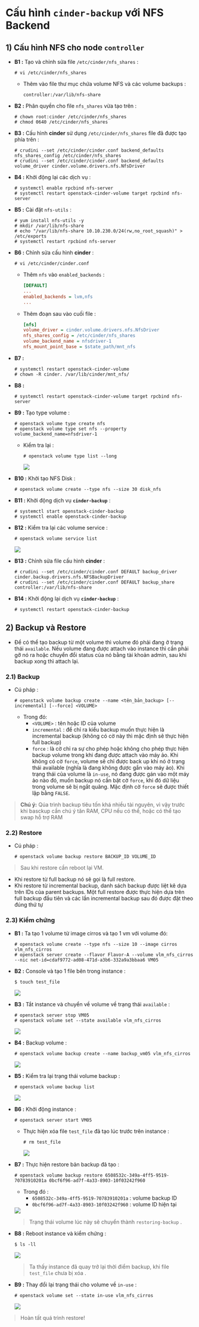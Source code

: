 # Cấu hình `cinder-backup` với NFS Backend
## **1) Cấu hình NFS cho node `controller`**
- **B1 :** Tạo và chỉnh sửa file `/etc/cinder/nfs_shares` :
    ```
    # vi /etc/cinder/nfs_shares
    ```
    - Thêm vào file thư mục chứa volume NFS và các volume backups :
        ```
        controller:/var/lib/nfs-share
        ```
- **B2 :** Phân quyền cho file `nfs_shares` vừa tạo trên :
    ```
    # chown root:cinder /etc/cinder/nfs_shares
    # chmod 0640 /etc/cinder/nfs_shares
    ```
- **B3 :** Cấu hình **cinder** sử dụng `/etc/cinder/nfs_shares` file đã được tạo phía trên :
    ```
    # crudini --set /etc/cinder/cinder.conf backend_defaults nfs_shares_config /etc/cinder/nfs_shares
    # crudini --set /etc/cinder/cinder.conf backend_defaults volume_driver cinder.volume.drivers.nfs.NfsDriver
    ```
- **B4 :** Khởi động lại các dịch vụ :
    ```
    # systemctl enable rpcbind nfs-server
    # systemctl restart openstack-cinder-volume target rpcbind nfs-server
    ```
- **B5 :** Cài đặt `nfs-utils` :
    ```
    # yum install nfs-utils -y
    # mkdir /var/lib/nfs-share
    # echo "/var/lib/nfs-share 10.10.230.0/24(rw,no_root_squash)" > /etc/exports 
    # systemctl restart rpcbind nfs-server
    ```
- **B6 :** Chỉnh sửa cấu hình **cinder** :
    ```
    # vi /etc/cinder/cinder.conf
    ```
    - Thêm `nfs` vào `enabled_backends` :
        ```ini
        [DEFAULT]
        ...
        enabled_backends = lvm,nfs
        ...
        ```
    - Thêm đoạn sau vào cuối file :
        ```ini
        [nfs]
        volume_driver = cinder.volume.drivers.nfs.NfsDriver
        nfs_shares_config = /etc/cinder/nfs_shares
        volume_backend_name = nfsdriver-1
        nfs_mount_point_base = $state_path/mnt_nfs
        ```
- **B7 :**
    ```
    # systemctl restart openstack-cinder-volume
    # chown -R cinder. /var/lib/cinder/mnt_nfs/
    ```
- **B8 :**
    ```
    # systemctl restart openstack-cinder-volume target rpcbind nfs-server
    ```
- **B9 :** Tạo type volume :
    ```
    # openstack volume type create nfs
    # openstack volume type set nfs --property volume_backend_name=nfsdriver-1
    ```
    - Kiểm tra lại :
        ```
        # openstack volume type list --long
        ```
        <img src=https://i.imgur.com/zDLOdzm.png>
- **B10 :** Khởi tạo NFS Disk :
    ```
    # openstack volume create --type nfs --size 30 disk_nfs
    ```
- **B11 :** Khởi động dịch vụ **`cinder-backup`** :
    ```
    # systemctl start openstack-cinder-backup
    # systemctl enable openstack-cinder-backup
    ```
- **B12 :** Kiểm tra lại các volume service :
    ```
    # openstack volume service list
    ```
    <img src=https://i.imgur.com/HpAtZUA.png>

- **B13 :** Chỉnh sửa file cấu hình **cinder** :
    ```
    # crudini --set /etc/cinder/cinder.conf DEFAULT backup_driver cinder.backup.drivers.nfs.NFSBackupDriver
    # crudini --set /etc/cinder/cinder.conf DEFAULT backup_share controller:/var/lib/nfs-share
    ```
- **B14 :** Khởi động lại dịch vụ **`cinder-backup`** :
    ```
    # systemctl restart openstack-cinder-backup
    ```
## **2) Backup và Restore**
- Để có thể tạo backup từ một volume thì volume đó phải đang ở trạng thái `available`. Nếu volume đang được attach vào instance thì cần phải gỡ nó ra hoặc chuyển đổi status của nó bằng tài khoản admin, sau khi backup xong thì attach lại.
### **2.1) Backup**
- Cú pháp :
    ```
    # openstack volume backup create --name <tên_bản_backup> [--incremental] [--force] <VOLUME>
    ```
    - Trong đó:
        - `<VOLUME>` : tên hoặc ID của volume
        - `incremental` : để chỉ ra kiểu backup muốn thực hiện là incremental backup (không có cờ này thì mặc định sẽ thực hiện full backup)
        - `force` : là cờ chỉ ra sự cho phép hoặc không cho phép thực hiện backup volume trong khi đang được attach vào máy ảo. Khi không có cờ `force`, volume sẽ chỉ được back up khi nó ở trạng thái available (nghĩa là đang không được gắn vào máy ảo). Khi trạng thái của volume là `in-use`, nó đang được gán vào một máy ảo nào đó, muốn backup nó cần bật cờ `force`, khi đó dữ liệu trong volume sẽ bị ngắt quãng. Mặc định cờ `force` sẽ được thiết lập bằng `FALSE`.
> **Chú ý:** Qúa trình backup tiêu tốn khá nhiều tài nguyên, vì vậy trước khi basckup cần chú ý tăn RAM, CPU nếu có thể, hoặc có thể tạo swap hỗ trợ RAM
### **2.2) Restore**
- Cú pháp :
    ```
    # openstack volume backup restore BACKUP_ID VOLUME_ID
    ```
> Sau khi restore cần reboot lại VM.
- Khi restore từ full backup nó sẽ gọi là full restore.
- Khi restore từ incremental backup, danh sách backup được liệt kê dựa trên IDs của parent backups. Một full restore được thực hiện dựa trên full backup đầu tiên và các lần incremental backup sau đó được đặt theo đúng thứ tự
### **2.3) Kiểm chứng**
- **B1 :** Ta tạo 1 volume từ image cirros và tạo 1 vm với volume đó:
    ```
    # openstack volume create --type nfs --size 10 --image cirros vlm_nfs_cirros
    # openstack server create --flavor Flavor-A --volume vlm_nfs_cirros --nic net-id=cdaf9772-ad08-471d-a3b6-332a9a3bbaa6 VM05
    ```
- **B2 :** Console và tạo 1 file bên trong instance :
    ```
    $ touch test_file
    ```
    <img src=https://i.imgur.com/xwgpm5t.png>
- **B3 :** Tắt instance và chuyển về volume về trạng thái `available` :
    ```
    # openstack server stop VM05
    # openstack volume set --state available vlm_nfs_cirros
    ```
    <img src=https://i.imgur.com/VLLtsEC.png>
- **B4 :** Backup volume :
    ```
    # openstack volume backup create --name backup_vm05 vlm_nfs_cirros
    ```
    <img src=https://i.imgur.com/d9nH3qb.png>
- **B5 :** Kiểm tra lại trạng thái volume backup :
    ```
    # openstack volume backup list
    ```
    <img src=https://i.imgur.com/VM2AKNA.png>
- **B6 :** Khởi động instance :
    ```
    # openstack server start VM05
    ```
    - Thực hiện xóa file `test_file` đã tạo lúc trước trên instance :
        ```
        # rm test_file
        ```
        <img src=https://i.imgur.com/k24MdQd.png>
- **B7 :** Thực hiện restore bản backup đã tạo :
    ```
    # openstack volume backup restore 6508532c-349a-4ff5-9519-70783910201a 0bcf6f96-ad7f-4a33-8903-10f03242f960
    ```
    - Trong đó :
        - `6508532c-349a-4ff5-9519-70783910201a` : volume backup ID
        - `0bcf6f96-ad7f-4a33-8903-10f03242f960` : volume ID hiện tại

    <img src=https://i.imgur.com/RGD0lbZ.png>

    > Trạng thái volume lúc này sẽ chuyển thành `restoring-backup` .
- **B8 :** Reboot instance và kiểm chứng :
    ```
    $ ls -ll
    ```
    <img src=https://i.imgur.com/xMzDgoa.png>
    
    > Ta thấy instance đã quay trở lại thời điểm backup, khi file `test_file` chưa bị xóa .
- **B9 :** Thay đổi lại trạng thái cho volume về `in-use` :
    ```
    # openstack volume set --state in-use vlm_nfs_cirros
    ```
    <img src=https://i.imgur.com/iIcRiFN.png>

> Hoàn tất quá trình restore!
